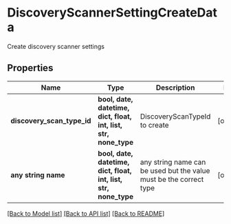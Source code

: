 # DiscoveryScannerSettingCreateData

Create discovery scanner settings

## Properties
Name | Type | Description | Notes
------------ | ------------- | ------------- | -------------
**discovery_scan_type_id** | **bool, date, datetime, dict, float, int, list, str, none_type** | DiscoveryScanTypeId to create | [optional] 
**any string name** | **bool, date, datetime, dict, float, int, list, str, none_type** | any string name can be used but the value must be the correct type | [optional]

[[Back to Model list]](../README.md#documentation-for-models) [[Back to API list]](../README.md#documentation-for-api-endpoints) [[Back to README]](../README.md)



